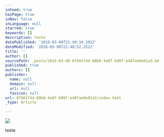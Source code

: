 ```yaml
---
inFeed: true
hasPage: true
inNav: false
inLanguage: null
starred: true
keywords: []
description: teste
datePublished: '2016-03-08T21:49:34.191Z'
dateModified: '2016-03-08T21:48:52.251Z'
title: ''
author: []
sourcePath: _posts/2016-03-08-87601f44-88b8-4e8f-b98f-e407ae0e81a3.md
published: true
authors: []
publisher:
  name: null
  domain: null
  url: null
  favicon: null
url: 87601f44-88b8-4e8f-b98f-e407ae0e81a3/index.html
_type: Article

---
```

![](https://the-grid-user-content.s3-us-west-2.amazonaws.com/968cf5a0-dbef-4100-a090-0b3c5b5978eb.jpg)

teste